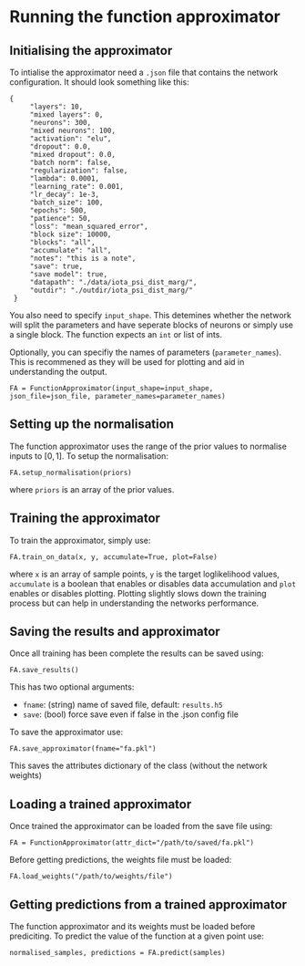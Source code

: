 # Running the function approximator

## Initialising the approximator

To intialise the approximator need a ```.json``` file that contains the network configuration. It should look something like this:

```
{
     "layers": 10,
     "mixed layers": 0,
     "neurons": 300,
     "mixed neurons": 100,
     "activation": "elu",
     "dropout": 0.0,
     "mixed dropout": 0.0,
     "batch norm": false,
     "regularization": false,
     "lambda": 0.0001,
     "learning_rate": 0.001,
     "lr_decay": 1e-3,
     "batch_size": 100,
     "epochs": 500,
     "patience": 50,
     "loss": "mean_squared_error",
     "block size": 10000,
     "blocks": "all",
     "accumulate": "all",
     "notes": "this is a note",
     "save": true,
     "save model": true,
     "datapath": "./data/iota_psi_dist_marg/",
     "outdir": "./outdir/iota_psi_dist_marg/"
 }
```

You also need to specify ```input_shape```. This detemines whether the network will split the parameters and have seperate blocks of neurons or simply use a single block. The function expects an ```int``` or list of ints.

Optionally, you can specifiy the names of parameters (```parameter_names```). This is recommened as they will be used for plotting and aid in understanding the output.

```
FA = FunctionApproximator(input_shape=input_shape, json_file=json_file, parameter_names=parameter_names)
```

## Setting up the normalisation

The function approximator uses the range of the prior values to normalise inputs to $[0, 1]$. To setup the normalisation:

```
FA.setup_normalisation(priors)
```
where ```priors``` is an array of the prior values.

## Training the approximator

To train the approximator, simply use:

```
FA.train_on_data(x, y, accumulate=True, plot=False)
```

where ```x``` is an array of sample points, ```y``` is the target loglikelihood values, ```accumulate``` is a boolean that enables or disables data accumulation and ```plot``` enables or disables plotting. Plotting slightly slows down the training process but can help in understanding the networks performance.

## Saving the results and approximator

Once all training has been complete the results can be saved using:

```
FA.save_results()
```

This has two optional arguments:
* ```fname```: (string) name of saved file, default: ```results.h5```
* ```save```: (bool) force save even if false in the .json config file

To save the approximator use:

```
FA.save_approximator(fname="fa.pkl")
```

This saves the attributes dictionary of the class (without the network weights)

## Loading a trained approximator

Once trained the approximator can be loaded from the save file using:

```
FA = FunctionApproximator(attr_dict="/path/to/saved/fa.pkl")
```

Before getting predictions, the weights file must be loaded:

```
FA.load_weights("/path/to/weights/file")
```

## Getting predictions from a trained approximator

The function approximator and its weights must be loaded before prediciting. To predict the value of the function at a given point use:

```
normalised_samples, predictions = FA.predict(samples)
```
